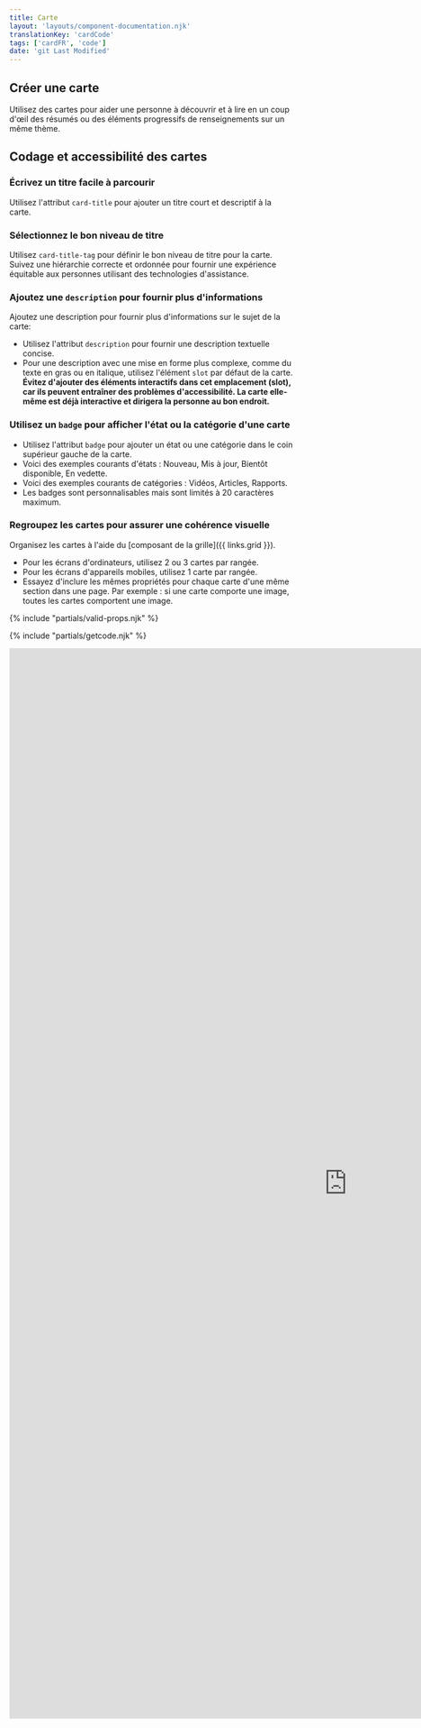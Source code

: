 ```yaml
---
title: Carte
layout: 'layouts/component-documentation.njk'
translationKey: 'cardCode'
tags: ['cardFR', 'code']
date: 'git Last Modified'
---
```


## Créer une carte

Utilisez des cartes pour aider une personne à découvrir et à lire en un coup d'œil des résumés ou des éléments progressifs de renseignements sur un même thème.

## Codage et accessibilité des cartes

### Écrivez un titre facile à parcourir

Utilisez l'attribut `card-title` pour ajouter un titre court et descriptif à la carte.

### Sélectionnez le bon niveau de titre

Utilisez `card-title-tag` pour définir le bon niveau de titre pour la carte. Suivez une hiérarchie correcte et ordonnée pour fournir une expérience équitable aux personnes utilisant des technologies d'assistance.

### Ajoutez une `description` pour fournir plus d'informations

Ajoutez une description pour fournir plus d'informations sur le sujet de la carte:

- Utilisez l'attribut `description` pour fournir une description textuelle concise.
- Pour une description avec une mise en forme plus complexe, comme du texte en gras ou en italique, utilisez l'élément `slot` par défaut de la carte. **Évitez d'ajouter des éléments interactifs dans cet emplacement (slot), car ils peuvent entraîner des problèmes d'accessibilité. La carte elle-même est déjà interactive et dirigera la personne au bon endroit.**

### Utilisez un `badge` pour afficher l'état ou la catégorie d'une carte

- Utilisez l'attribut `badge` pour ajouter un état ou une catégorie dans le coin supérieur gauche de la carte.
- Voici des exemples courants d'états : Nouveau, Mis à jour, Bientôt disponible, En vedette.
- Voici des exemples courants de catégories : Vidéos, Articles, Rapports.
- Les badges sont personnalisables mais sont limités à 20 caractères maximum.

### Regroupez les cartes pour assurer une cohérence visuelle

Organisez les cartes à l'aide du [composant de la grille]({{ links.grid }}).

- Pour les écrans d'ordinateurs, utilisez 2 ou 3 cartes par rangée.
- Pour les écrans d'appareils mobiles, utilisez 1 carte par rangée.
- Essayez d'inclure les mêmes propriétés pour chaque carte d'une même section dans une page. Par exemple : si une carte comporte une image, toutes les cartes comportent une image.

{% include "partials/valid-props.njk" %}

{% include "partials/getcode.njk" %}

<iframe
  title="Survol des propriétés et des évènements relatifs à gcds-card."
  src="https://cds-snc.github.io/gcds-components/iframe.html?viewMode=docs&demo=true&singleStory=true&id=components-card--events-properties&lang=fr"
  width="1200"
  height="1900"
  style="display: block; margin: 0 auto;"
  frameBorder="0"
  allow="clipboard-write"
></iframe>
